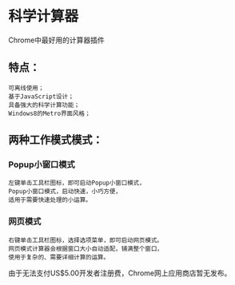 科学计算器
==========================
Chrome中最好用的计算器插件

特点：
--------------------------
    可离线使用；
    基于JavaScript设计；
    具备强大的科学计算功能；
    Windows8的Metro界面风格；

两种工作模式模式：
--------------------------
### Popup小窗口模式
    左键单击工具栏图标，即可启动Popup小窗口模式，
    Popup小窗口模式，启动快速，小巧方便，
    适用于需要快速处理的小运算。
### 网页模式
    右键单击工具栏图标，选择选项菜单，即可启动网页模式。
    网页模式计算器会根据窗口大小自动适配，铺满整个窗口，
    使用于复杂的、需要详细计算的运算。
    
由于无法支付US$5.00开发者注册费，Chrome网上应用商店暂无发布。
